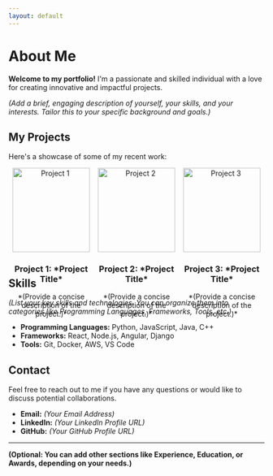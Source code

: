 ```yaml
---
layout: default
---
```


# About Me

**Welcome to my portfolio!** I'm a passionate and skilled individual with a love for creating innovative and impactful projects. 

*(Add a brief, engaging description of yourself, your skills, and your interests. Tailor this to your specific background and goals.)*

## My Projects

Here's a showcase of some of my recent work:

<div class="gallery">
  <div class="gallery-item">
    <a href="link-to-project-1"> <img src="image-for-project-1.jpg" alt="Project 1"> </a>
    <h3>Project 1: *Project Title*</h3>
    <p>*(Provide a concise description of the project.)*</p>
  </div>
  <div class="gallery-item">
    <a href="link-to-project-2"> <img src="image-for-project-2.jpg" alt="Project 2"> </a>
    <h3>Project 2: *Project Title*</h3>
    <p>*(Provide a concise description of the project.)*</p>
  </div>
  <div class="gallery-item">
    <a href="link-to-project-3"> <img src="image-for-project-3.jpg" alt="Project 3"> </a>
    <h3>Project 3: *Project Title*</h3>
    <p>*(Provide a concise description of the project.)*</p>
  </div>
  <!-- Add more gallery items as needed -->
</div>

## Skills

*(List your key skills and technologies. You can organize them into categories like Programming Languages, Frameworks, Tools, etc.)*

* **Programming Languages:** Python, JavaScript, Java, C++
* **Frameworks:** React, Node.js, Angular, Django
* **Tools:** Git, Docker, AWS, VS Code

## Contact

Feel free to reach out to me if you have any questions or would like to discuss potential collaborations.

* **Email:** *(Your Email Address)*
* **LinkedIn:** *(Your LinkedIn Profile URL)*
* **GitHub:** *(Your GitHub Profile URL)*

---

**(Optional: You can add other sections like Experience, Education, or Awards, depending on your needs.)** 

<style>
.gallery {
  display: flex;
  flex-wrap: wrap;
  justify-content: space-around;
}

.gallery-item {
  width: 30%; /* Adjust the width as needed */
  margin-bottom: 20px;
  text-align: center;
}

.gallery-item img {
  width: 100%;
  height: auto;
}
</style>
